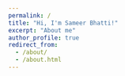 ```yaml
---
permalink: /
title: "Hi, I'm Sameer Bhatti!"
excerpt: "About me"
author_profile: true
redirect_from: 
  - /about/
  - /about.html
---
```



